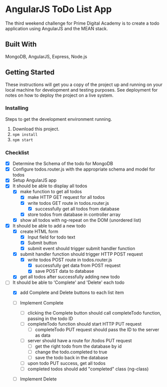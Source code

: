 # AngularJS ToDo List App

The third weekend challenge for Prime Digital Academy is to create a todo application using AngularJS and the MEAN stack.

## Built With

MongoDB, AngularJS, Express, Node.js

## Getting Started

These instructions will get you a copy of the project up and running on your local machine for development and testing purposes. See deployment for notes on how to deploy the project on a live system.

### Installing

Steps to get the development environment running.

1. Download this project.
2. `npm install`
3. `npm start`

### Checklist

- [x] Determine the Schema of the todo for MongoDB
- [x] Configure todos.router.js with the appropriate schema and model for todos
- [x] Setup AngularJS app
- [x] It should be able to display all todos
  - [x] make function to get all todos
    - [x] make HTTP GET request for all todos
    - [x] write todos GET route in todos.router.js
      - [x] successfully get all todos from database
    - [x] store todos from database in controller array
  - [x] show all todos with ng-repeat on the DOM (unordered list)
- [x] It should be able to add a new todo
  - [x] create HTML form
    - [x] Input field for todo text
    - [x] Submit button
    - [x] submit event should trigger submit handler function
  - [x] submit handler function should trigger HTTP POST request
    - [x] write todos POST route in todos.router.js
      - [x] successfully get data from POST request
      - [x] save POST data to database
  - [x] get all todos after successfully adding new todo
- [ ] It should be able to 'Complete' and 'Delete' each todo
  - [x] add Complete and Delete buttons to each list item
  - [ ] Implement Complete
    - [ ] clicking the Complete button should call completeTodo function, passing in the todo ID
    - [ ] completeTodo function should start HTTP PUT request
      - [ ] completeTodo PUT request should pass the ID to the server as data
    - [ ] server should have a route for /todos PUT request
      - [ ] get the right todo from the database by id
      - [ ] change the todo.completed to true
      - [ ] save the todo back in the database
    - [ ] upon todo PUT success, get all todos
    - [ ] completed todos should add "completed" class (ng-class)
  - [ ] Implement Delete
      
